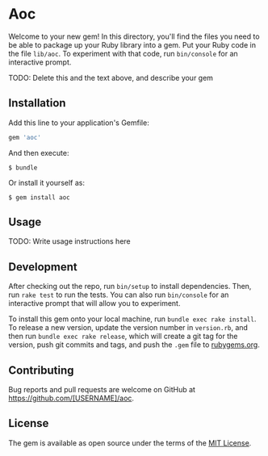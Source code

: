 # Aoc

Welcome to your new gem! In this directory, you'll find the files you need to be able to package up your Ruby library into a gem. Put your Ruby code in the file `lib/aoc`. To experiment with that code, run `bin/console` for an interactive prompt.

TODO: Delete this and the text above, and describe your gem

## Installation

Add this line to your application's Gemfile:

```ruby
gem 'aoc'
```

And then execute:

    $ bundle

Or install it yourself as:

    $ gem install aoc

## Usage

TODO: Write usage instructions here

## Development

After checking out the repo, run `bin/setup` to install dependencies. Then, run `rake test` to run the tests. You can also run `bin/console` for an interactive prompt that will allow you to experiment.

To install this gem onto your local machine, run `bundle exec rake install`. To release a new version, update the version number in `version.rb`, and then run `bundle exec rake release`, which will create a git tag for the version, push git commits and tags, and push the `.gem` file to [rubygems.org](https://rubygems.org).

## Contributing

Bug reports and pull requests are welcome on GitHub at https://github.com/[USERNAME]/aoc.

## License

The gem is available as open source under the terms of the [MIT License](https://opensource.org/licenses/MIT).

